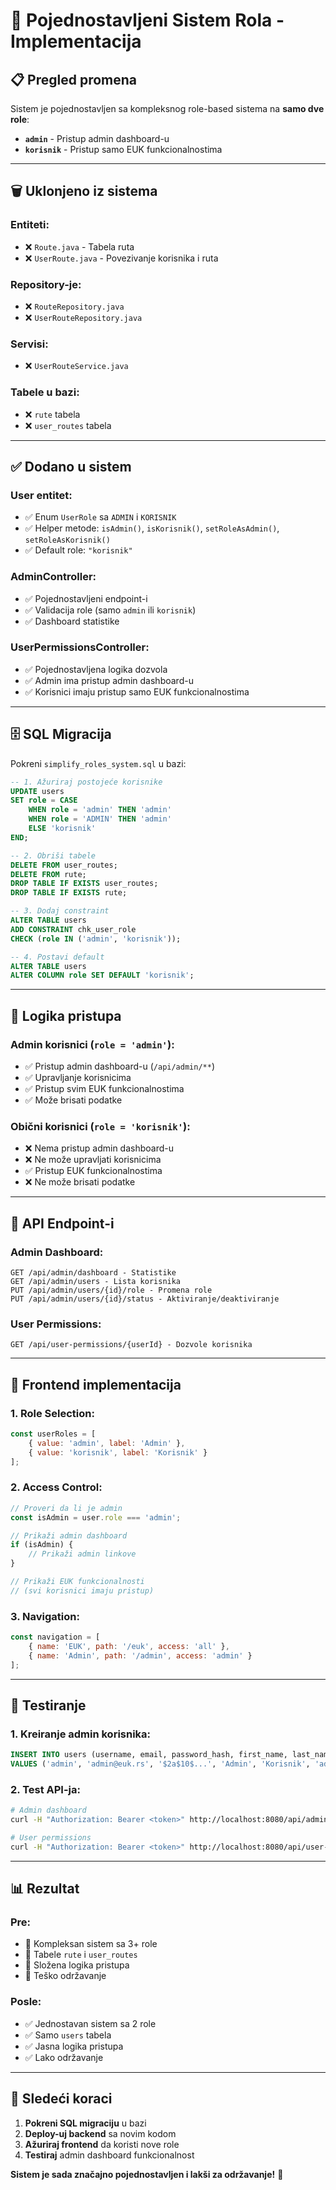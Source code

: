 # 🎯 Pojednostavljeni Sistem Rola - Implementacija

## 📋 Pregled promena

Sistem je pojednostavljen sa kompleksnog role-based sistema na **samo dve role**:
- **`admin`** - Pristup admin dashboard-u
- **`korisnik`** - Pristup samo EUK funkcionalnostima

---

## 🗑️ Uklonjeno iz sistema

### **Entiteti:**
- ❌ `Route.java` - Tabela ruta
- ❌ `UserRoute.java` - Povezivanje korisnika i ruta

### **Repository-je:**
- ❌ `RouteRepository.java`
- ❌ `UserRouteRepository.java`

### **Servisi:**
- ❌ `UserRouteService.java`

### **Tabele u bazi:**
- ❌ `rute` tabela
- ❌ `user_routes` tabela

---

## ✅ Dodano u sistem

### **User entitet:**
- ✅ Enum `UserRole` sa `ADMIN` i `KORISNIK`
- ✅ Helper metode: `isAdmin()`, `isKorisnik()`, `setRoleAsAdmin()`, `setRoleAsKorisnik()`
- ✅ Default role: `"korisnik"`

### **AdminController:**
- ✅ Pojednostavljeni endpoint-i
- ✅ Validacija role (samo `admin` ili `korisnik`)
- ✅ Dashboard statistike

### **UserPermissionsController:**
- ✅ Pojednostavljena logika dozvola
- ✅ Admin ima pristup admin dashboard-u
- ✅ Korisnici imaju pristup samo EUK funkcionalnostima

---

## 🗄️ SQL Migracija

Pokreni `simplify_roles_system.sql` u bazi:

```sql
-- 1. Ažuriraj postojeće korisnike
UPDATE users 
SET role = CASE 
    WHEN role = 'admin' THEN 'admin'
    WHEN role = 'ADMIN' THEN 'admin'
    ELSE 'korisnik'
END;

-- 2. Obriši tabele
DELETE FROM user_routes;
DELETE FROM rute;
DROP TABLE IF EXISTS user_routes;
DROP TABLE IF EXISTS rute;

-- 3. Dodaj constraint
ALTER TABLE users 
ADD CONSTRAINT chk_user_role 
CHECK (role IN ('admin', 'korisnik'));

-- 4. Postavi default
ALTER TABLE users 
ALTER COLUMN role SET DEFAULT 'korisnik';
```

---

## 🔐 Logika pristupa

### **Admin korisnici (`role = 'admin'`):**
- ✅ Pristup admin dashboard-u (`/api/admin/**`)
- ✅ Upravljanje korisnicima
- ✅ Pristup svim EUK funkcionalnostima
- ✅ Može brisati podatke

### **Obični korisnici (`role = 'korisnik'`):**
- ❌ Nema pristup admin dashboard-u
- ❌ Ne može upravljati korisnicima
- ✅ Pristup EUK funkcionalnostima
- ❌ Ne može brisati podatke

---

## 🚀 API Endpoint-i

### **Admin Dashboard:**
```
GET /api/admin/dashboard - Statistike
GET /api/admin/users - Lista korisnika
PUT /api/admin/users/{id}/role - Promena role
PUT /api/admin/users/{id}/status - Aktiviranje/deaktiviranje
```

### **User Permissions:**
```
GET /api/user-permissions/{userId} - Dozvole korisnika
```

---

## 📱 Frontend implementacija

### **1. Role Selection:**
```javascript
const userRoles = [
    { value: 'admin', label: 'Admin' },
    { value: 'korisnik', label: 'Korisnik' }
];
```

### **2. Access Control:**
```javascript
// Proveri da li je admin
const isAdmin = user.role === 'admin';

// Prikaži admin dashboard
if (isAdmin) {
    // Prikaži admin linkove
}

// Prikaži EUK funkcionalnosti
// (svi korisnici imaju pristup)
```

### **3. Navigation:**
```javascript
const navigation = [
    { name: 'EUK', path: '/euk', access: 'all' },
    { name: 'Admin', path: '/admin', access: 'admin' }
];
```

---

## 🔧 Testiranje

### **1. Kreiranje admin korisnika:**
```sql
INSERT INTO users (username, email, password_hash, first_name, last_name, role, is_active)
VALUES ('admin', 'admin@euk.rs', '$2a$10$...', 'Admin', 'Korisnik', 'admin', true);
```

### **2. Test API-ja:**
```bash
# Admin dashboard
curl -H "Authorization: Bearer <token>" http://localhost:8080/api/admin/dashboard

# User permissions
curl -H "Authorization: Bearer <token>" http://localhost:8080/api/user-permissions/1
```

---

## 📊 Rezultat

### **Pre:**
- 🔴 Kompleksan sistem sa 3+ role
- 🔴 Tabele `rute` i `user_routes`
- 🔴 Složena logika pristupa
- 🔴 Teško održavanje

### **Posle:**
- ✅ Jednostavan sistem sa 2 role
- ✅ Samo `users` tabela
- ✅ Jasna logika pristupa
- ✅ Lako održavanje

---

## 🎯 Sledeći koraci

1. **Pokreni SQL migraciju** u bazi
2. **Deploy-uj backend** sa novim kodom
3. **Ažuriraj frontend** da koristi nove role
4. **Testiraj** admin dashboard funkcionalnost

**Sistem je sada značajno pojednostavljen i lakši za održavanje!** 🚀
